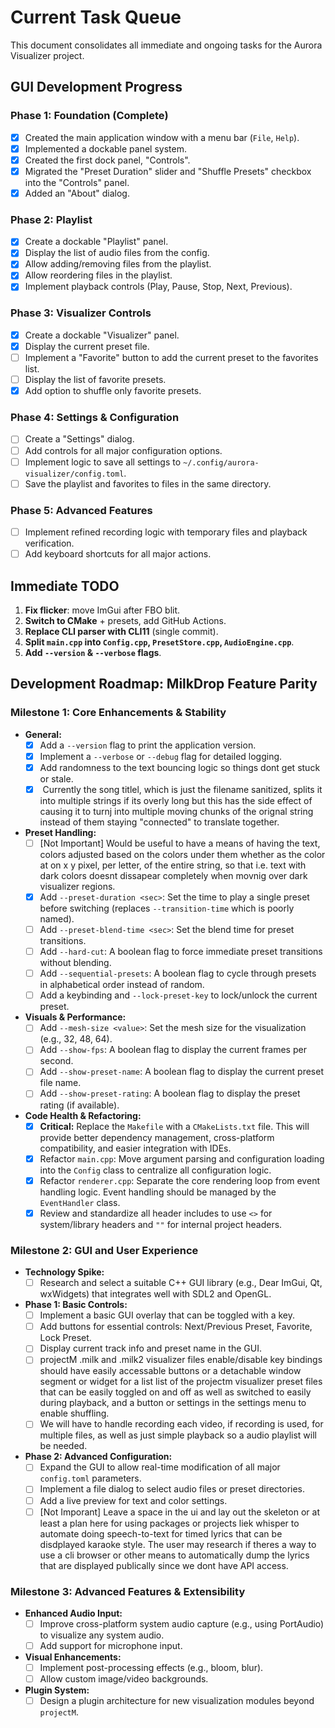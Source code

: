 # Current Task Queue

This document consolidates all immediate and ongoing tasks for the Aurora Visualizer project.

## GUI Development Progress

### Phase 1: Foundation (Complete)
- [x] Created the main application window with a menu bar (`File`, `Help`).
- [x] Implemented a dockable panel system.
- [x] Created the first dock panel, "Controls".
- [x] Migrated the "Preset Duration" slider and "Shuffle Presets" checkbox into the "Controls" panel.
- [x] Added an "About" dialog.

### Phase 2: Playlist
- [x] Create a dockable "Playlist" panel.
- [x] Display the list of audio files from the config.
- [x] Allow adding/removing files from the playlist.
- [x] Allow reordering files in the playlist.
- [x] Implement playback controls (Play, Pause, Stop, Next, Previous).

### Phase 3: Visualizer Controls
- [x] Create a dockable "Visualizer" panel.
- [x] Display the current preset file.
- [ ] Implement a "Favorite" button to add the current preset to the favorites list.
- [ ] Display the list of favorite presets.
- [x] Add option to shuffle only favorite presets.

### Phase 4: Settings & Configuration
- [ ] Create a "Settings" dialog.
- [ ] Add controls for all major configuration options.
- [ ] Implement logic to save all settings to `~/.config/aurora-visualizer/config.toml`.
- [ ] Save the playlist and favorites to files in the same directory.

### Phase 5: Advanced Features
- [ ] Implement refined recording logic with temporary files and playback verification.
- [ ] Add keyboard shortcuts for all major actions.

## Immediate TODO

1.  **Fix flicker**: move ImGui after FBO blit.
2.  **Switch to CMake** + presets, add GitHub Actions.
3.  **Replace CLI parser with CLI11** (single commit).
4.  **Split `main.cpp` into `Config.cpp`, `PresetStore.cpp`, `AudioEngine.cpp`**.
5.  **Add `--version` & `--verbose` flags**.

## Development Roadmap: MilkDrop Feature Parity

### Milestone 1: Core Enhancements & Stability

*   **General:**
    *   [x] Add a `--version` flag to print the application version.
    *   [x] Implement a `--verbose` or `--debug` flag for detailed logging.
    *   [x] Add randomness to the text bouncing logic so things dont get stuck or stale.
    *   [x] <BUG> Currently the song titlel, which is just the filename sanitized, splits it into multiple strings if its overly long but this has the side effect of causing it to turnj into multiple moving chunks of the orignal string instead of them staying "connected" to translate together. </BUG>
*   **Preset Handling:**
    *   [ ] [Not Important] Would be useful to have a means of having the text, colors adjusted based on the colors under them whether as the color at on x y pixel, per letter, of the entire string, so that i.e. text with dark colors doesnt dissapear completely when movnig over dark visualizer regions.
    *   [x] Add `--preset-duration <sec>`: Set the time to play a single preset before switching (replaces `--transition-time` which is poorly named).
    *   [ ] Add `--preset-blend-time <sec>`: Set the blend time for preset transitions.
    *   [ ] Add `--hard-cut`: A boolean flag to force immediate preset transitions without blending.
    *   [ ] Add `--sequential-presets`: A boolean flag to cycle through presets in alphabetical order instead of random.
    *   [ ] Add a keybinding and `--lock-preset-key` to lock/unlock the current preset.
*   **Visuals & Performance:**
    *   [ ] Add `--mesh-size <value>`: Set the mesh size for the visualization (e.g., 32, 48, 64).
    *   [ ] Add `--show-fps`: A boolean flag to display the current frames per second.
    *   [ ] Add `--show-preset-name`: A boolean flag to display the current preset file name.
    *   [ ] Add `--show-preset-rating`: A boolean flag to display the preset rating (if available).
*   **Code Health & Refactoring:**
    *   [x] **Critical:** Replace the `Makefile` with a `CMakeLists.txt` file. This will provide better dependency management, cross-platform compatibility, and easier integration with IDEs.
    *   [x] Refactor `main.cpp`: Move argument parsing and configuration loading into the `Config` class to centralize all configuration logic.
    *   [x] Refactor `renderer.cpp`: Separate the core rendering loop from event handling logic. Event handling should be managed by the `EventHandler` class.
    *   [x] Review and standardize all header includes to use `<>` for system/library headers and `""` for internal project headers.

### Milestone 2: GUI and User Experience

*   **Technology Spike:**
    *   [ ] Research and select a suitable C++ GUI library (e.g., Dear ImGui, Qt, wxWidgets) that integrates well with SDL2 and OpenGL.
*   **Phase 1: Basic Controls:**
    *   [ ] Implement a basic GUI overlay that can be toggled with a key.
    *   [ ] Add buttons for essential controls: Next/Previous Preset, Favorite, Lock Preset.
    *   [ ] Display current track info and preset name in the GUI.
    *   [ ] projectM .milk and .milk2 visualizer files enable/disable key bindings should have easily accessable buttons or a detachable window segment or widget for a list list of the projectm visualizer preset files that can be easily toggled on and off as well as switched to easily during playback, and a button or settings in the settings menu to enable shuffling.
    *   [ ] We will have to handle recording each video, if recording is used, for multiple files, as well as just simple playback so a audio playlist will be needed.
*   **Phase 2: Advanced Configuration:**
    *   [ ] Expand the GUI to allow real-time modification of all major `config.toml` parameters.
    *   [ ] Implement a file dialog to select audio files or preset directories.
    *   [ ] Add a live preview for text and color settings.
    *   [ ] [Not Imporant] Leave a space in the ui and lay out the skeleton or at least a plan here for using packages or projects liek whisper to automate doing speech-to-text for timed lyrics that can be disdplayed karaoke style. The user may research if theres a way to use a cli browser or other means to automatically dump the lyrics that are displayed publically since we dont have API access.

### Milestone 3: Advanced Features & Extensibility

*   **Enhanced Audio Input:**
    *   [ ] Improve cross-platform system audio capture (e.g., using PortAudio) to visualize any system audio.
    *   [ ] Add support for microphone input.
*   **Visual Enhancements:**
    *   [ ] Implement post-processing effects (e.g., bloom, blur).
    *   [ ] Allow custom image/video backgrounds.
*   **Plugin System:**
    *   [ ] Design a plugin architecture for new visualization modules beyond `projectM`.
